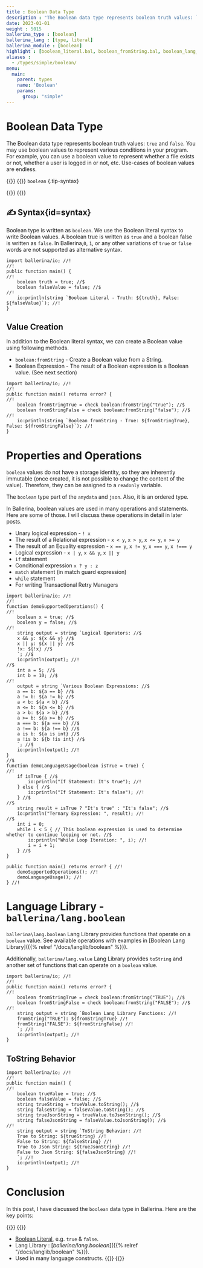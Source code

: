 ```yaml
---
title : Boolean Data Type
description : "The Boolean data type represents boolean truth values: `true` and `false`."
date: 2023-01-01
weight : 5015
ballerina_type : [boolean]
ballerina_lang : [type, literal]
ballerina_module : [boolean]
highlight : [boolean_literal.bal, boolean_fromString.bal, boolean_lang_support.bal, boolean_lib.bal, boolean_toString.bal]
aliases :
  - /types/simple/boolean/
menu: 
  main:
    parent: types
    name: 'Boolean'
    params:
      group: "simple"
---
```


# Boolean Data Type

The Boolean data type represents boolean truth values: `true` and `false`. You may use boolean values to represent various conditions in your program. For example, you can use a boolean value to represent whether a file exists or not, whether a user is logged in or not, etc. Use-cases of boolean values are endless.

{{<cards>}}
{{<card header="✍ Syntax" >}}
`boolean`
{.tip-syntax}

{{</card>}}
{{</cards>}}

## ✍ Syntax{id=syntax}

Boolean type is written as `boolean`. We use the Boolean literal syntax to write Boolean values.
A boolean true is written as `true` and a boolean false is written as `false`.
In Ballerina,`0`, `1`, or any other variations of `true` or `false` words are not supported as alternative syntax.

```ballerina {filename="boolean_literal.bal" lines="5 6" result="output" title="Boolean Literal"}
import ballerina/io; //!
//!
public function main() {
//!
    boolean truth = true; //$
    boolean falseValue = false; //$
//!
    io:println(string `Boolean Literal - Truth: ${truth}, False: ${falseValue}`); //!
}
```

## Value Creation

In addition to the Boolean literal syntax, we can create a Boolean value using following methods.
* `boolean:fromString` - Create a Boolean value from a String.
* Boolean Expression - The result of a Boolean expression is a Boolean value. (See next section)

```ballerina {filename="boolean_fromString.bal" lines="5 6" result="output" title="Creating a Boolean Value from a string"}
import ballerina/io; //!
//!
public function main() returns error? {
//!
    boolean fromStringTrue = check boolean:fromString("true"); //$
    boolean fromStringFalse = check boolean:fromString("false"); //$
//!
    io:println(string `Boolean fromString - True: ${fromStringTrue}, False: ${fromStringFalse}`); //!
}
```

# Properties and Operations

`boolean` values do not have a storage identity, so they are inherently immutable
(once created, it is not possible to change the content of the value).
Therefore, they can be assigned to a `readonly` variable.

The `boolean` type part of the `anydata` and `json`. Also, it is an ordered type.

In Ballerina, boolean values are used in many operations and statements.
Here are some of those. I will discuss these operations in detail in later posts.

* Unary logical expression - `! x`
* The result of a Relational expression - `x < y`, `x > y`, `x <= y`, `x >= y`
* The result of an Equality expression - `x == y`, `x != y`, `x === y`, `x !=== y`
* Logical expression - `x | y`, `x && y`, `x || y`
* `if` statement
* Conditional expression `x ? y : z`
* `match` statement (in match guard expression)
* `while` statement
* For writing Transactional Retry Managers

```ballerina {filename="boolean_lang_support.bal" lines="9-11 19-28 35 41 45" result="output" title="Boolean Usage Examples" trim=false}
import ballerina/io; //!
//!
function demoSupportedOperations() {
//!
    boolean x = true; //$
    boolean y = false; //$
//!
    string output = string `Logical Operators: //$
    x && y: ${x && y} //$
    x || y: ${x || y} //$
    !x: ${!x} //$
    `; //$
    io:println(output); //!
//$
    int a = 5; //$
    int b = 10; //$
//!
    output = string `Various Boolean Expressions: //$
    a == b: ${a == b} //$
    a != b: ${a != b} //$
    a < b: ${a < b} //$
    a <= b: ${a <= b} //$
    a > b: ${a > b} //$
    a >= b: ${a >= b} //$
    a === b: ${a === b} //$
    a !== b: ${a !== b} //$
    a is b: ${a is int} //$
    a !is b: ${b !is int} //$
    `; //$
    io:println(output); //!
}
//$
function demoLanguageUsage(boolean isTrue = true) {
//!
    if isTrue { //$
        io:println("If Statement: It's true"); //!
    } else { //$
        io:println("If Statement: It's false"); //!
    } //$
//$
    string result = isTrue ? "It's true" : "It's false"; //$
    io:println("Ternary Expression: ", result); //!
//$
    int i = 0;
    while i < 5 { // This boolean expression is used to determine whether to continue looping or not. //$
        io:println("While Loop Iteration: ", i); //!
        i = i + 1;
    } //$
}

public function main() returns error? { //!
    demoSupportedOperations(); //!
    demoLanguageUsage(); //!
} //!
```

# Language Library - `ballerina/lang.boolean`

`ballerina\lang.boolean` Lang Library provides functions that operate on a `boolean` value. 
See available operations with examples in [Boolean Lang Library]({{% relref "/docs/langlib/boolean" %}}).

Additionally, `ballerina/lang.value` Lang Library provides `toString` and another set of functions that can operate on a `boolean` value.

```ballerina {filename="boolean_lib.bal" lines="5 6" result="output" title="Boolean Lang Library"}
import ballerina/io; //!
//!
public function main() returns error? {
//!
    boolean fromStringTrue = check boolean:fromString("TRUE"); //$
    boolean fromStringFalse = check boolean:fromString("FALSE"); //$
//!
    string output = string `Boolean Lang Library Functions: //!
    fromString("TRUE"): ${fromStringTrue} //!
    fromString("FALSE"): ${fromStringFalse} //!
    `; //!
    io:println(output); //!
}
```

## ToString Behavior

```ballerina {filename="boolean_toString.bal" lines="7-10" result="output" title="Boolean toString Behavior"}
import ballerina/io; //!
//!
public function main() {
//!
    boolean trueValue = true; //$
    boolean falseValue = false; //$
    string trueString = trueValue.toString(); //$
    string falseString = falseValue.toString(); //$
    string trueJsonString = trueValue.toJsonString(); //$
    string falseJsonString = falseValue.toJsonString(); //$
//!
    string output = string `ToString Behavior: //!
    True to String: ${trueString} //!
    False to String: ${falseString} //!
    True to Json String: ${trueJsonString} //!
    False to Json String: ${falseJsonString} //!
    `; //!
    io:println(output); //!
}
```

# Conclusion

In this post, I have discussed the `boolean` data type in Ballerina. Here are the key points:

{{<cards>}}
{{<card col=6 text="text-left">}}
* [Boolean Literal](#syntax), e.g. `true` & `false`.
* Lang Library : [*ballerina/lang.boolean*]({{% relref "/docs/langlib/boolean" %}}).
* Used in many language constructs.
{{</card>}}
{{</cards>}}